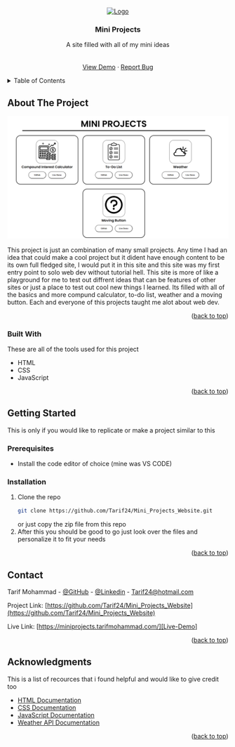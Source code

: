 <a id="readme-top"></a>

<!-- PROJECT LOGO -->
<br />
<div align="center">
  <a href="https://github.com/Tarif24/Mini_Projects_Website">
    <img src="assets/logo.png" alt="Logo" width="240" height="240">
  </a>

  <h3 align="center">Mini Projects</h3>

  <p align="center">
    A site filled with all of my mini ideas
    <br />
    <br />
    <br />
    <a href="https://miniprojects.tarifmohammad.com/">View Demo</a>
    &middot;
    <a href="https://github.com/Tarif24/Mini_Projects_Website/issues/new">Report Bug</a>
  </p>
</div>

<!-- TABLE OF CONTENTS -->
<details>
  <summary>Table of Contents</summary>
  <ol>
    <li>
      <a href="#about-the-project">About The Project</a>
      <ul>
        <li><a href="#built-with">Built With</a></li>
      </ul>
    </li>
    <li>
      <a href="#getting-started">Getting Started</a>
      <ul>
        <li><a href="#prerequisites">Prerequisites</a></li>
        <li><a href="#installation">Installation</a></li>
      </ul>
    </li>
    <li><a href="#contact">Contact</a></li>
    <li><a href="#acknowledgments">Acknowledgments</a></li>
  </ol>
</details>

<!-- ABOUT THE PROJECT -->

## About The Project

[![Product Name Screen Shot][product-screenshot]][Live-Demo]

This project is just an combination of many small projects. Any time I had an idea that could make a cool project but it dident have enough content to be its own full fledged site, I would put it in this site and this site was my first entry point to solo web dev without tutorial hell. This site is more of like a playground for me to test out diffrent ideas that can be features of other sites or just a place to test out cool new things I learned. Its filled with all of the basics and more compund calculator, to-do list, weather and a moving button. Each and everyone of this projects taught me alot about web dev.

<p align="right">(<a href="#readme-top">back to top</a>)</p>

### Built With

These are all of the tools used for this project

-   HTML
-   CSS
-   JavaScript

<p align="right">(<a href="#readme-top">back to top</a>)</p>

<!-- GETTING STARTED -->

## Getting Started

This is only if you would like to replicate or make a project similar to this

### Prerequisites

-   Install the code editor of choice (mine was VS CODE)

### Installation

1. Clone the repo
    ```sh
    git clone https://github.com/Tarif24/Mini_Projects_Website.git
    ```
    or just copy the zip file from this repo
2. After this you should be good to go just look over the files and personalize it to fit your needs

<p align="right">(<a href="#readme-top">back to top</a>)</p>

<!-- CONTACT -->

## Contact

Tarif Mohammad - [@GitHub](https://github.com/Tarif24) - [@Linkedin](https://www.linkedin.com/in/tarif-mohammad/) - Tarif24@hotmail.com

Project Link: [https://github.com/Tarif24/Mini_Projects_Website](https://github.com/Tarif24/Mini_Projects_Website)

Live Link: [https://miniprojects.tarifmohammad.com/][Live-Demo]

<p align="right">(<a href="#readme-top">back to top</a>)</p>

<!-- ACKNOWLEDGMENTS -->

## Acknowledgments

This is a list of recources that i found helpful and would like to give credit too

-   [HTML Documentation](https://developer.mozilla.org/en-US/docs/Web/HTML)
-   [CSS Documentation](https://developer.mozilla.org/en-US/docs/Web/CSS)
-   [JavaScript Documentation](https://developer.mozilla.org/en-US/docs/Web/JavaScript)
-   [Weather API Documentation](https://developer.accuweather.com/apis)

<p align="right">(<a href="#readme-top">back to top</a>)</p>

<!-- MARKDOWN LINKS & IMAGES -->
<!-- https://www.markdownguide.org/basic-syntax/#reference-style-links -->

[product-screenshot]: assets/readme-image.png
[Live-Demo]: https://miniprojects.tarifmohammad.com/
